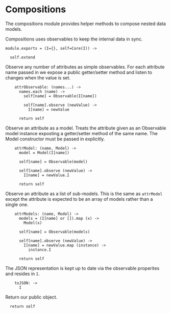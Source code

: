 Compositions
============

The compositions module provides helper methods to compose nested data models.

Compositions uses observables to keep the internal data in sync.

    module.exports = (I={}, self=Core(I)) ->

      self.extend

Observe any number of attributes as simple observables. For each attribute name passed in we expose a public getter/setter method and listen to changes when the value is set.

        attrObservable: (names...) ->
          names.each (name) ->
            self[name] = Observable(I[name])

            self[name].observe (newValue) ->
              I[name] = newValue

          return self

Observe an attribute as a model. Treats the attribute given as an Observable
model instance exposting a getter/setter method of the same name. The Model
constructor must be passed in explicitly.

        attrModel: (name, Model) ->
          model = Model(I[name])

          self[name] = Observable(model)

          self[name].observe (newValue) ->
            I[name] = newValue.I

          return self

Observe an attribute as a list of sub-models. This is the same as `attrModel`
except the attribute is expected to be an array of models rather than a single one.

        attrModels: (name, Model) ->
          models = (I[name] or []).map (x) ->
            Model(x)

          self[name] = Observable(models)

          self[name].observe (newValue) ->
            I[name] = newValue.map (instance) ->
              instance.I

          return self

The JSON representation is kept up to date via the observable properites and resides in `I`.

        toJSON: ->
          I

Return our public object.

      return self
